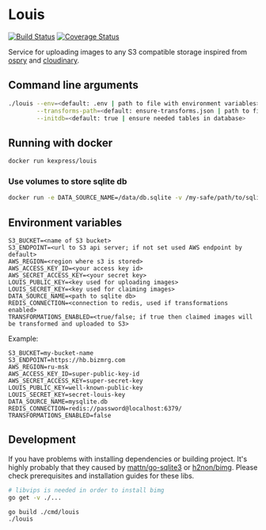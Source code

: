 # Louis

[![Build Status](https://travis-ci.com/KazanExpress/louis.svg?branch=master)](https://travis-ci.com/KazanExpress/louis)
[![Coverage Status](https://coveralls.io/repos/github/KazanExpress/louis/badge.svg?branch=master)](https://coveralls.io/github/KazanExpress/louis?branch=master)

Service for uploading images to any S3 compatible storage inspired from [ospry](http://ospry.io) and [cloudinary](http://cloudinary.com).

## Command line arguments

```bash
./louis --env=<default: .env | path to file with environment variables> \
        --transforms-path=<default: ensure-transforms.json | path to file containing json description of transforms> \
        --initdb=<default: true | ensure needed tables in database>
```

## Running with docker

```bash
docker run kexpress/louis
```

### Use volumes to store sqlite db

```bash
docker run -e DATA_SOURCE_NAME=/data/db.sqlite -v /my-safe/path/to/sqlite-dir:/data kexpress/louis

```

## Environment variables

```
S3_BUCKET=<name of S3 bucket>
S3_ENDPOINT=<url to S3 api server; if not set used AWS endpoint by default>
AWS_REGION=<region where s3 is stored>
AWS_ACCESS_KEY_ID=<your access key id>
AWS_SECRET_ACCESS_KEY=<your secret key>
LOUIS_PUBLIC_KEY=<key used for uploading images>
LOUIS_SECRET_KEY=<key used for claiming images>
DATA_SOURCE_NAME=<path to sqlite db>
REDIS_CONNECTION=<connection to redis, used if transformations enabled>
TRANSFORMATIONS_ENABLED=<true/false; if true then claimed images will be transformed and uploaded to S3>
```

Example:

```
S3_BUCKET=my-bucket-name
S3_ENDPOINT=https://hb.bizmrg.com
AWS_REGION=ru-msk
AWS_ACCESS_KEY_ID=super-public-key-id
AWS_SECRET_ACCESS_KEY=super-secret-key
LOUIS_PUBLIC_KEY=well-known-public-key
LOUIS_SECRET_KEY=secret-louis-key
DATA_SOURCE_NAME=mysqlite.db
REDIS_CONNECTION=redis://password@localhost:6379/
TRANSFORMATIONS_ENABLED=false
```


## Development

If you have problems with installing dependencies or building project. 
It's highly probably that they caused by [mattn/go-sqlite3](https://github.com/mattn/go-sqlite3) or [h2non/bimg](https://github.com/h2non/bimg). Please check prerequisites and installation guides for these libs.


```bash
# libvips is needed in order to install bimg
go get -v ./...

go build ./cmd/louis
./louis
```